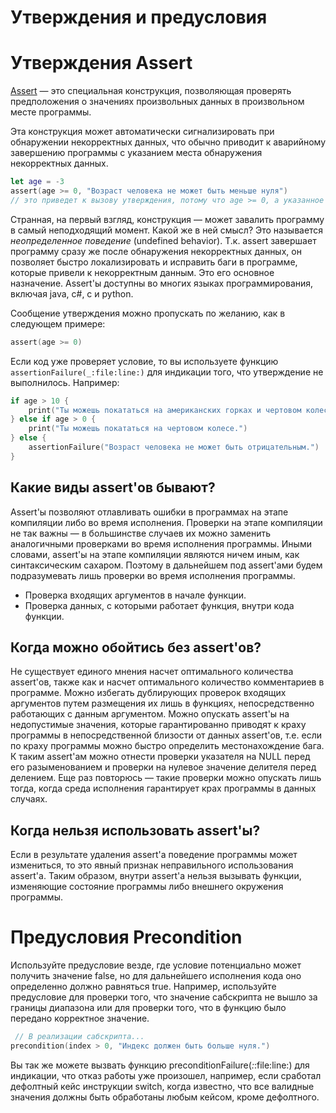 # Утверждения и предусловия

# Утверждения Assert
[Assert](https://docs.swift.org/swift-book/documentation/the-swift-programming-language/thebasics/#Assertions-and-Preconditions) — это специальная конструкция, позволяющая проверять предположения о значениях произвольных данных в произвольном месте программы. 

Эта конструкция может автоматически сигнализировать при обнаружении некорректных данных, что обычно приводит к аварийному завершению программы с указанием места обнаружения некорректных данных. 
```swift
let age = -3
assert(age >= 0, "Возраст человека не может быть меньше нуля")
// это приведет к вызову утверждения, потому что age >= 0, а указанное значение < 0.
```

Странная, на первый взгляд, конструкция — может завалить программу в самый неподходящий момент. Какой же в ней смысл? 
Это называется *неопределенное поведение* (undefined behavior). Т.к. assert завершает программу сразу же после обнаружения некорректных данных, он позволяет быстро локализировать и исправить баги в программе, которые привели к некорректным данным. Это его основное назначение. Assert'ы доступны во многих языках программирования, включая java, c#, c и python.

Сообщение утверждения можно пропускать по желанию, как в следующем примере:
```swift
assert(age >= 0)
```

Если код уже проверяет условие, то вы используете функцию `assertionFailure(_:file:line:)` для индикации того, что утверждение не выполнилось. Например:
```swift
if age > 10 {
    print("Ты можешь покататься на американских горках и чертовом колесе.")
} else if age > 0 {
    print("Ты можешь покататься на чертовом колесе.")
} else {
    assertionFailure("Возраст человека не может быть отрицательным.")
}
```

## Какие виды assert'ов бывают?
Assert'ы позволяют отлавливать ошибки в программах на этапе компиляции либо во время исполнения. Проверки на этапе компиляции не так важны — в большинстве случаев их можно заменить аналогичными проверками во время исполнения программы. Иными словами, assert'ы на этапе компиляции являются ничем иным, как синтаксическим сахаром. Поэтому в дальнейшем под assert'ами будем подразумевать лишь проверки во время исполнения программы.

- Проверка входящих аргументов в начале функции.
- Проверка данных, с которыми работает функция, внутри кода функции.

## Когда можно обойтись без assert'ов?
Не существует единого мнения насчет оптимального количества assert'ов, также как и насчет оптимального количество комментариев в программе.
Можно избегать дублирующих проверок входящих аргументов путем размещения их лишь в функциях, непосредственно работающих с данным аргументом.
Можно опускать assert'ы на недопустимые значения, которые гарантированно приводят к краху программы в непосредственной близости от данных assert'ов, т.е. если по краху программы можно быстро определить местонахождение бага. К таким assert'ам можно отнести проверки указателя на NULL перед его разыменованием и проверки на нулевое значение делителя перед делением. Еще раз повторюсь — такие проверки можно опускать лишь тогда, когда среда исполнения гарантирует крах программы в данных случаях.

## Когда нельзя использовать assert'ы?
Если в результате удаления assert'а поведение программы может измениться, то это явный признак неправильного использования assert'а. Таким образом, внутри assert'а нельзя вызывать функции, изменяющие состояние программы либо внешнего окружения программы. 

# Предусловия Precondition
Используйте предусловие везде, где условие потенциально может получить значение false, но для дальнейшего исполнения кода оно определенно должно равняться true. Например, используйте предусловие для проверки того, что значение сабскрипта не вышло за границы диапазона или для проверки того, что в функцию было передано корректное значение.
```swift
 // В реализации сабскрипта...
precondition(index > 0, "Индекс должен быть больше нуля.")
```

Вы так же можете вызвать функцию preconditionFailure(_:_:file:line:) для индикации, что отказ работы уже произошел, например, если сработал дефолтный кейс инструкции switch, когда известно, что все валидные значения должны быть обработаны любым кейсом, кроме дефолтного.
